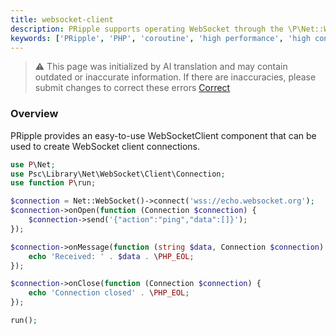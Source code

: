 ```yaml
---
title: websocket-client
description: PRipple supports operating WebSocket through the \P\Net::WebSocket() method, which is used to handle WebSocket client connections.
keywords: ['PRipple', 'PHP', 'coroutine', 'high performance', 'high concurrency', 'WebSocket', 'Net']
---
```


> ⚠️ This page was initialized by AI translation and may contain outdated or inaccurate information. If there are
> inaccuracies, please submit changes to correct these errors [Correct](https://github.com/cloudtay/p-ripple-documents)

### Overview

PRipple provides an easy-to-use WebSocketClient component that can be used to create WebSocket client connections.

```php
use P\Net;
use Psc\Library\Net\WebSocket\Client\Connection;
use function P\run;

$connection = Net::WebSocket()->connect('wss://echo.websocket.org');
$connection->onOpen(function (Connection $connection) {
    $connection->send('{"action":"ping","data":[]}');
});

$connection->onMessage(function (string $data, Connection $connection) {
    echo 'Received: ' . $data . \PHP_EOL;
});

$connection->onClose(function (Connection $connection) {
    echo 'Connection closed' . \PHP_EOL;
});

run();
```
